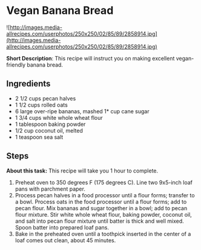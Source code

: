 # Vegan Banana Bread

![http://images.media-allrecipes.com/userphotos/250x250/02/85/89/2858914.jpg](http://images.media-allrecipes.com/userphotos/250x250/02/85/89/2858914.jpg)

**Short Description**: This recipe will instruct you on making excellent vegan-friendly banana bread.

## Ingredients
* 2 1/2 cups pecan halves
* 1 1/2 cups rolled oats
* 6 large over-ripe bananas, mashed
1* cup cane sugar
* 1 3/4 cups white whole wheat flour
* 1 tablespoon baking powder
* 1/2 cup coconut oil, melted
* 1 teaspoon sea salt

## Steps
**About this task:** This recipe will take you 1 hour to complete.

1. Preheat oven to 350 degrees F (175 degrees C). Line two 9x5-inch loaf pans with parchment paper.
2. Process pecan halves in a food processor until a flour forms; transfer to a bowl. Process oats in the food processor until a flour forms; add to pecan flour. Mix bananas and sugar together in a bowl; add to pecan flour mixture. Stir white whole wheat flour, baking powder, coconut oil, and salt into pecan flour mixture until batter is thick and well mixed. Spoon batter into prepared loaf pans.
3. Bake in the preheated oven until a toothpick inserted in the center of a loaf comes out clean, about 45 minutes.
